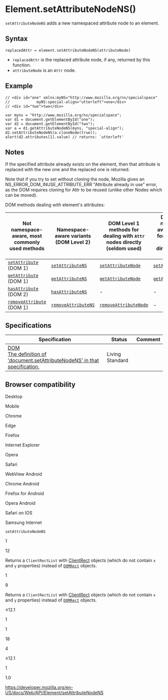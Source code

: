 # Element.setAttributeNodeNS()

`setAttributeNodeNS` adds a new namespaced attribute node to an element.

## Syntax

    replacedAttr = element.setAttributeNodeNS(attributeNode)

- `replacedAttr` is the replaced attribute node, if any, returned by this function.
- `attributeNode` is an `Attr` node.

## Example

    // <div id="one" xmlns:myNS="http://www.mozilla.org/ns/specialspace"
    //            myNS:special-align="utterleft">one</div>
    // <div id="two">two</div>

    var myns = "http://www.mozilla.org/ns/specialspace";
    var d1 = document.getElementById("one");
    var d2 = document.getElementById("two");
    var a = d1.getAttributeNodeNS(myns, "special-align");
    d2.setAttributeNodeNS(a.cloneNode(true));
    alert(d2.attributes[1].value) // returns: `utterleft'

## Notes

If the specified attribute already exists on the element, then that attribute is replaced with the new one and the replaced one is returned.

Note that if you try to set without cloning the node, Mozilla gives an NS_ERROR_DOM_INUSE_ATTRIBUTE_ERR "Attribute already in use" error, as the DOM requires cloning for Attr to be reused (unlike other Nodes which can be moved).

DOM methods dealing with element's attributes:

<table><thead><tr class="header"><th>Not namespace-aware, most commonly used methods</th><th>Namespace-aware variants (DOM Level 2)</th><th>DOM Level 1 methods for dealing with <code>Attr</code> nodes directly (seldom used)</th><th>DOM Level 2 namespace-aware methods for dealing with <code>Attr</code> nodes directly (seldom used)</th></tr></thead><tbody><tr class="odd"><td><a href="setattribute"><code>setAttribute</code></a> (DOM 1)</td><td><a href="setattributens"><code>setAttributeNS</code></a></td><td><a href="setattributenode"><code>setAttributeNode</code></a></td><td><a href="setattributenodens"><code>setAttributeNodeNS</code></a></td></tr><tr class="even"><td><a href="getattribute"><code>getAttribute</code></a> (DOM 1)</td><td><a href="getattributens"><code>getAttributeNS</code></a></td><td><a href="getattributenode"><code>getAttributeNode</code></a></td><td><a href="getattributenodens"><code>getAttributeNodeNS</code></a></td></tr><tr class="odd"><td><a href="hasattribute"><code>hasAttribute</code></a> (DOM 2)</td><td><a href="hasattributens"><code>hasAttributeNS</code></a></td><td>-</td><td>-</td></tr><tr class="even"><td><a href="removeattribute"><code>removeAttribute</code></a> (DOM 1)</td><td><a href="removeattributens"><code>removeAttributeNS</code></a></td><td><a href="removeattributenode"><code>removeAttributeNode</code></a></td><td>-</td></tr></tbody></table>

## Specifications

<table><thead><tr class="header"><th>Specification</th><th>Status</th><th>Comment</th></tr></thead><tbody><tr class="odd"><td><a href="https://dom.spec.whatwg.org/#dom-element-setattributenodens">DOM<br />
<span class="small">The definition of 'document.setAttributeNodeNS' in that specification.</span></a></td><td><span class="spec-living">Living Standard</span></td><td></td></tr></tbody></table>

## Browser compatibility

Desktop

Mobile

Chrome

Edge

Firefox

Internet Explorer

Opera

Safari

WebView Android

Chrome Android

Firefox for Android

Opera Android

Safari on IOS

Samsung Internet

`setAttributeNodeNS`

1

12

Returns a `ClientRectList` with [ClientRect](<http://msdn.microsoft.com/en-us/library/hh826029(VS.85).aspx>) objects (which do not contain `x` and `y` properties) instead of [`DOMRect`](https://developer.mozilla.org/docs/Web/API/DOMRect) objects.

1

9

Returns a `ClientRectList` with [ClientRect](<http://msdn.microsoft.com/en-us/library/hh826029(VS.85).aspx>) objects (which do not contain `x` and `y` properties) instead of [`DOMRect`](https://developer.mozilla.org/docs/Web/API/DOMRect) objects.

≤12.1

1

1

18

4

≤12.1

1

1.0

<a href="https://developer.mozilla.org/en-US/docs/Web/API/Element/setAttributeNodeNS" class="_attribution-link">https://developer.mozilla.org/en-US/docs/Web/API/Element/setAttributeNodeNS</a>
